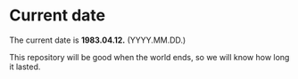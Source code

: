 # Current date

The current date is **1983.04.12.** (YYYY.MM.DD.)

This repository will be good when the world ends, so we will know how long it lasted.